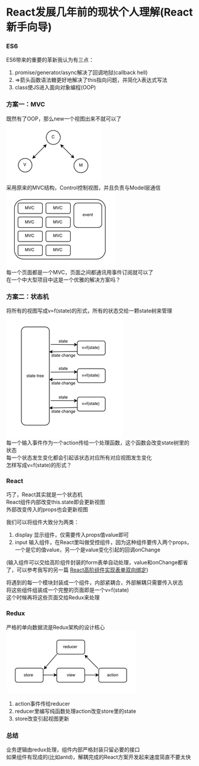# React发展几年前的现状个人理解(React新手向导)

### ES6
ES6带来的重要的革新我认为有三点：
1. promise/generator/async解决了回调地狱(callback hell)
2. =>箭头函数语法糖更好地解决了this指向问题，并简化λ表达式写法
3. class使JS进入面向对象编程(OOP)

### 方案一：MVC
既然有了OOP，那么new一个视图出来不就可以了  
![](https://github.com/yjy5264/yjy5264.github.io/raw/master/images/MVC.jpg)  
采用原来的MVC结构，Control控制视图，并且负责与Model层通信  
![](https://github.com/yjy5264/yjy5264.github.io/raw/master/images/MVCs.jpg)  
每一个页面都是一个MVC，页面之间都通讯用事件订阅就可以了  
在一个中大型项目中这是一个优雅的解决方案吗？  

### 方案二：状态机
将所有的视图写成v=f(state)的形式，所有的状态交给一颗state树来管理  
![](https://github.com/yjy5264/yjy5264.github.io/raw/master/images/stateTree.jpg)  
每一个输入事件作为一个action传给一个处理函数，这个函数会改变state树里的状态  
每一个状态发生变化都会引起该状态对应所有对应视图发生变化  
怎样写成v=f(state)的形式？  

### React
巧了，React其实就是一个状态机  
React组件内部改变this.state即会更新视图  
外部改变传入的props也会更新视图  

我们可以将组件大致分为两类：
1. display 显示组件，仅需要传入props值value即可
2. input 输入组件，在React里叫做受控组件，因为这种组件要传入两个props，一个是它的值value，另一个是value变化引起的回调onChange

(输入组件可以交给高阶组件封装的form表单自动处理，value和onChange都省了，可以参考我写的另一篇 [React高阶组件实现表单双向绑定](https://yjy5264.github.io/blogs/form))

将遇到的每一个模块封装成一个组件，内部紧耦合，外部解耦只需要传入状态  
将这些组件组装成一个完整的页面即是一个v=f(state)  
这个时候再将这些页面交给Redux来处理  

### Redux
严格的单向数据流是Redux架构的设计核心  
![](https://github.com/yjy5264/yjy5264.github.io/raw/master/images/redux.jpg)  
1. action事件传给reducer
2. reducer里编写纯函数处理action改变store里的state
3. store改变引起视图更新

### 总结
业务逻辑由redux处理，组件内部严格封装只留必要的接口  
如果组件有现成的(比如antd)，解耦完成的React方案开发起来速度简直不要太快  
